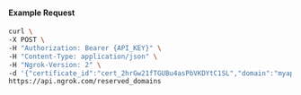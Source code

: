 <!-- Code generated for API Clients. DO NOT EDIT. -->

#### Example Request

```bash
curl \
-X POST \
-H "Authorization: Bearer {API_KEY}" \
-H "Content-Type: application/json" \
-H "Ngrok-Version: 2" \
-d '{"certificate_id":"cert_2hrGw21fTGUBu4asPbVKDYtC1SL","domain":"myapp.mydomain.com","region":"us"}' \
https://api.ngrok.com/reserved_domains
```
